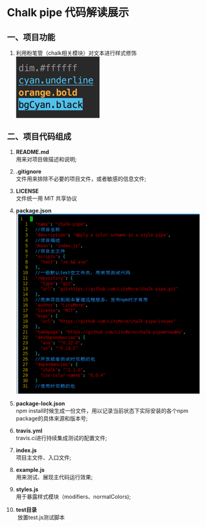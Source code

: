 # Chalk pipe 代码解读展示
## 一、项目功能  
  1. 利用粉笔管（chalk相关模块）对文本进行样式修饰  
  ![](https://github.com/gaojing1226/chalk-pipe-demo/blob/master/screenshot.png)
## 二、项目代码组成
  1. **README.md**  
  用来对项目做描述和说明;
  
  2. **.gitignore**  
  文件用来排除不必要的项目文件，或者敏感的信息文件;
  
  3. **LICENSE**  
  文件统一用 MIT 共享协议
  
  4. **package.json**  
    ![](https://github.com/gaojing1226/chalk-pipe-demo/blob/master/docs/QQ%E5%9B%BE%E7%89%8720171207171458.png)
  
  5. **package-lock.json**  
  npm install时候生成一份文件，用以记录当前状态下实际安装的各个npm package的具体来源和版本号;
  
  6. **travis.yml**  
  travis.ci进行持续集成测试的配置文件;
  
  7. **index.js**  
  项目主文件、入口文件;
  
  8. **example.js**  
  用来测试、展现主代码运行效果;
  
  9. **styles.js**  
  用于暴露样式模块（modifiers、normalColors);
  
  10. **test目录**  
  放置test.js测试脚本
